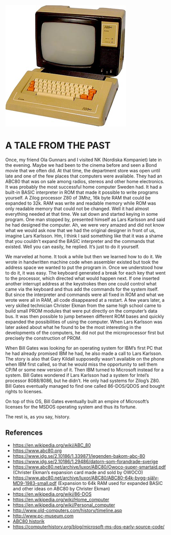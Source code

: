 ![ABC80](assets/images/Timeline_0878_ABC80_1.jpg)


# A TALE FROM THE PAST

Once, my friend Ola Gunnars and I visited NK (Nordiska Kompaniet) late in the evening. Maybe we had been to the cinema before and seen a Bond movie that we often did. At that time, the department store was open until late and one of the few places that computers were available. They had an ABC80 that was on sale among radios, stereos and other home electronics. It was probably the most successful home computer Sweden had. It had a built-in BASIC interpreter in ROM that made it possible to write programs yourself. A Zilog processor Z80 of 3Mhz, 16k byte RAM that could be expanded to 32k. RAM was write and readable memory while ROM was only readable memory that could not be changed. Well it had almost everything needed at that time. We sat down and started keying in some program. One man stopped by, presented himself as Lars Karlsson and said he had designed the computer. Ah, we were very amazed and did not know what we would ask now that we had the original designer in front of us, imagine Lars Karlsson. Hm, I think I said something like that it was a shame that you couldn’t expand the BASIC interpreter and the commands that existed. Well you can easily, he replied. It’s just to do it yourself.

We marveled at home. It took a while but then we learned how to do it. We wrote in handwritten machine code when assembler existed but took the address space we wanted to put the program in. Once we understood how to do it, it was easy. The keyboard generated a break for each key that went to the processor, which directed what would happen next. If one inserted another interrupt address at the keystrokes then one could control what came via the keyboard and thus add the commands for the system itself. But since the interpreter and commands were all fixed in ROM and what we wrote were all in RAM, all code disappeared at a restart. A few years later, a very skilled technician Christer Ekman from the same high school came to build small PROM modules that were put directly on the computer’s data bus. It was then possible to jump between different ROM bases and quickly expanded the possibilities of using the computer. When Lars Karlsson was later asked about what he found to be the most interesting in the developments of the computers, he did not put the microprocessor first but precisely the construction of PROM.

When Bill Gates was looking for an operating system for IBM’s first PC that he had already promised IBM he had, he also made a call to Lars Karlsson. The story is also that Gary Kildall supposedly wasn’t available on the phone when IBM first called, so that he would miss the opportunity to sell them CP/M or some new version of it. Then IBM turned to Microsoft instead for a system. Bill Gates wondered if Lars Karlsson had a system for Intel’s processor 8088/8086, but he didn’t. He only had systems for Zilog’s Z80. Bill Gates eventually managed to find one called 86-DOS/QDOS and bought rights to licenses.

On top of this OS, Bill Gates eventually built an empire of Microsoft’s licenses for the MSDOS operating system and thus its fortune.

The rest is, as you say, history.

## References

* https://en.wikipedia.org/wiki/ABC_80
* https://www.abc80.org
* https://www.idg.se/2.10186/1.339871/legenden-bakom-abc-80
* https://www.idg.se/2.10186/1.29486/datorn-som-forandrade-sverige
* https://www.abc80.net/archive/luxor/ABC80/Owoco-super-smartaid.pdf (Christer Ekman’s expansion card made and sold by OWOCO)
* https://www.abc80.net/archive/luxor/ABC80/ABC80-64k-bygg-själv-MD9-1983-small.pdf (Expansion to 64k RAM used for expanded BASIC and other ideas on ABC80 by Christer Ekman)
* https://en.wikipedia.org/wiki/86-DOS
* https://en.wikipedia.org/wiki/Home_computer
* https://en.wikipedia.org/wiki/Personal_computer
* http://www.old-computers.com/history/timeline.asp
* http://www.pc-museum.com
* [ABC80 historik](./assets/pdf/ABC80-historik.pdf)
* https://computerhistory.org/blog/microsoft-ms-dos-early-source-code/
